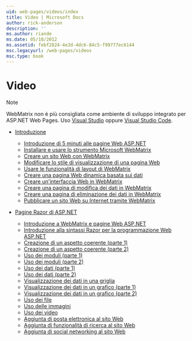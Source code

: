 ```yaml
---
uid: web-pages/videos/index
title: Video | Microsoft Docs
author: rick-anderson
description: ''
ms.author: riande
ms.date: 05/18/2012
ms.assetid: febf2824-4e3d-4dc6-84c5-f99777ec6144
msc.legacyurl: /web-pages/videos
msc.type: book
---
```

<a name="videos"></a>Video
====================

> [!NOTE] 
> WebMatrix non è più consigliata come ambiente di sviluppo integrato per ASP.NET Web Pages. Uso [Visual Studio](xref:aspnet/web-pages/overview/getting-started/program-asp-net-web-pages-in-visual-studio) oppure [Visual Studio Code](https://code.visualstudio.com/).

- [Introduzione](introduction/index.md)

    - [Introduzione di 5 minuti alle pagine Web ASP.NET](introduction/5-minute-introduction-to-aspnet-web-pages.md)
    - [Installare e usare lo strumento Microsoft WebMatrix](introduction/install-and-use-the-microsoft-webmatrix-tool.md)
    - [Creare un sito Web con WebMatrix](introduction/create-a-website-using-webmatrix.md)
    - [Modificare lo stile di visualizzazione di una pagina Web](introduction/change-the-visual-style-of-a-web-page.md)
    - [Usare le funzionalità di layout di WebMatrix](introduction/use-the-layout-features-in-webmatrix.md)
    - [Creare una pagina Web dinamica basata sui dati](introduction/create-a-data-driven-dynamic-web-page.md)
    - [Creare un'interfaccia Web in WebMatrix](introduction/create-a-web-interface-in-webmatrix.md)
    - [Creare una pagina di modifica dei dati in WebMatrix](introduction/create-an-edit-data-page-in-webmatrix.md)
    - [Creare una pagina di eliminazione dei dati in WebMatrix](introduction/create-a-delete-data-page-in-webmatrix.md)
    - [Pubblicare un sito Web su Internet tramite WebMatrix](introduction/publish-a-website-to-the-internet-using-webmatrix.md)
- [Pagine Razor di ASP.NET](aspnet-razor-pages/index.md)

    - [Introduzione a WebMatrix e pagine Web ASP.NET](aspnet-razor-pages/getting-started-with-webmatrix-and-aspnet-web-pages.md)
    - [Introduzione alla sintassi Razor per la programmazione Web ASP.NET](aspnet-razor-pages/introduction-to-aspnet-web-programming-using-the-razor-syntax.md)
    - [Creazione di un aspetto coerente (parte 1)](aspnet-razor-pages/creating-a-consistent-look-part-1.md)
    - [Creazione di un aspetto coerente (parte 2)](aspnet-razor-pages/creating-a-consistent-look-part-2.md)
    - [Uso dei moduli (parte 1)](aspnet-razor-pages/working-with-forms-part-1.md)
    - [Uso dei moduli (parte 2)](aspnet-razor-pages/working-with-forms-part-2.md)
    - [Uso dei dati (parte 1)](aspnet-razor-pages/working-with-data-part-1.md)
    - [Uso dei dati (parte 2)](aspnet-razor-pages/working-with-data-part-2.md)
    - [Visualizzazione dei dati in una griglia](aspnet-razor-pages/displaying-data-in-a-grid.md)
    - [Visualizzazione dei dati in un grafico (parte 1)](aspnet-razor-pages/displaying-data-in-a-chart-part-1.md)
    - [Visualizzazione dei dati in un grafico (parte 2)](aspnet-razor-pages/displaying-data-in-a-chart-part-2.md)
    - [Uso dei file](aspnet-razor-pages/working-with-files.md)
    - [Uso delle immagini](aspnet-razor-pages/working-with-images.md)
    - [Uso dei video](aspnet-razor-pages/working-with-video.md)
    - [Aggiunta di posta elettronica al sito Web](aspnet-razor-pages/adding-email-to-your-web-site.md)
    - [Aggiunta di funzionalità di ricerca al sito Web](aspnet-razor-pages/adding-search-to-your-web-site.md)
    - [Aggiunta di social networking al sito Web](aspnet-razor-pages/adding-social-networking-to-your-website.md)
